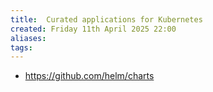 ```yaml
---
title:  Curated applications for Kubernetes
created: Friday 11th April 2025 22:00
aliases: 
tags: 
---
```

- https://github.com/helm/charts

